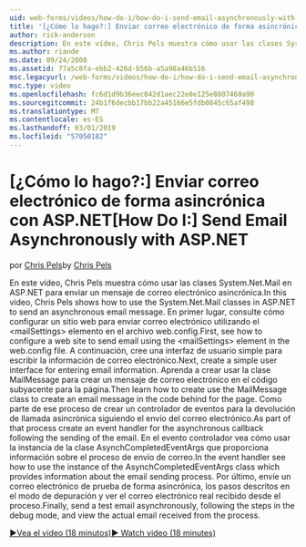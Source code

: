 ```yaml
---
uid: web-forms/videos/how-do-i/how-do-i-send-email-asynchronously-with-aspnet
title: '[¿Cómo lo hago?:] Enviar correo electrónico de forma asincrónica con ASP.NET | Microsoft Docs'
author: rick-anderson
description: En este vídeo, Chris Pels muestra cómo usar las clases System.Net.Mail en ASP.NET para enviar un mensaje de correo electrónico asincrónica. En primer lugar, consulte cómo configurar un si web...
ms.author: riande
ms.date: 09/24/2008
ms.assetid: 77a5c8fa-ebb2-426d-b56b-a5a98a46b516
msc.legacyurl: /web-forms/videos/how-do-i/how-do-i-send-email-asynchronously-with-aspnet
msc.type: video
ms.openlocfilehash: fc6d1d9b36eec042d1aec22e0e125e8807460a90
ms.sourcegitcommit: 24b1f6decbb17bb22a45166e5fdb0845c65af498
ms.translationtype: MT
ms.contentlocale: es-ES
ms.lasthandoff: 03/01/2019
ms.locfileid: "57050182"
---
```

<a name="how-do-i-send-email-asynchronously-with-aspnet"></a><span data-ttu-id="2f4a7-104">[¿Cómo lo hago?:] Enviar correo electrónico de forma asincrónica con ASP.NET</span><span class="sxs-lookup"><span data-stu-id="2f4a7-104">[How Do I:] Send Email Asynchronously with ASP.NET</span></span>
====================
<span data-ttu-id="2f4a7-105">por [Chris Pels](https://twitter.com/chrispels)</span><span class="sxs-lookup"><span data-stu-id="2f4a7-105">by [Chris Pels](https://twitter.com/chrispels)</span></span>

<span data-ttu-id="2f4a7-106">En este vídeo, Chris Pels muestra cómo usar las clases System.Net.Mail en ASP.NET para enviar un mensaje de correo electrónico asincrónica.</span><span class="sxs-lookup"><span data-stu-id="2f4a7-106">In this video, Chris Pels shows how to use the System.Net.Mail classes in ASP.NET to send an asynchronous email message.</span></span> <span data-ttu-id="2f4a7-107">En primer lugar, consulte cómo configurar un sitio web para enviar correo electrónico utilizando el &lt;mailSettings&gt; elemento en el archivo web.config.</span><span class="sxs-lookup"><span data-stu-id="2f4a7-107">First, see how to configure a web site to send email using the &lt;mailSettings&gt; element in the web.config file.</span></span> <span data-ttu-id="2f4a7-108">A continuación, cree una interfaz de usuario simple para escribir la información de correo electrónico.</span><span class="sxs-lookup"><span data-stu-id="2f4a7-108">Next, create a simple user interface for entering email information.</span></span> <span data-ttu-id="2f4a7-109">Aprenda a crear usar la clase MailMessage para crear un mensaje de correo electrónico en el código subyacente para la página.</span><span class="sxs-lookup"><span data-stu-id="2f4a7-109">Then learn how to create use the MailMessage class to create an email message in the code behind for the page.</span></span> <span data-ttu-id="2f4a7-110">Como parte de ese proceso de crear un controlador de eventos para la devolución de llamada asincrónica siguiendo el envío del correo electrónico.</span><span class="sxs-lookup"><span data-stu-id="2f4a7-110">As part of that process create an event handler for the asynchronous callback following the sending of the email.</span></span> <span data-ttu-id="2f4a7-111">En el evento controlador vea cómo usar la instancia de la clase AsynchCompletedEventArgs que proporciona información sobre el proceso de envío de correo.</span><span class="sxs-lookup"><span data-stu-id="2f4a7-111">In the event handler see how to use the instance of the AsynchCompletedEventArgs class which provides information about the email sending process.</span></span> <span data-ttu-id="2f4a7-112">Por último, envíe un correo electrónico de prueba de forma asincrónica, los pasos descritos en el modo de depuración y ver el correo electrónico real recibido desde el proceso.</span><span class="sxs-lookup"><span data-stu-id="2f4a7-112">Finally, send a test email asynchronously, following the steps in the debug mode, and view the actual email received from the process.</span></span>

[<span data-ttu-id="2f4a7-113">&#9654;Vea el vídeo (18 minutos)</span><span class="sxs-lookup"><span data-stu-id="2f4a7-113">&#9654; Watch video (18 minutes)</span></span>](https://channel9.msdn.com/Blogs/ASP-NET-Site-Videos/how-do-i-send-email-asynchronously-with-aspnet)
